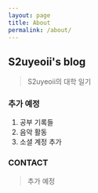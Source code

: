 ```yaml
---
layout: page
title: About
permalink: /about/
---
```


## S2uyeoii's blog
> S2uyeoii의 대학 일기

### 추가 예정
1. 공부 기록들
2. 음악 활동
3. 소셜 계정 추가


### CONTACT
> 추가 예정 
